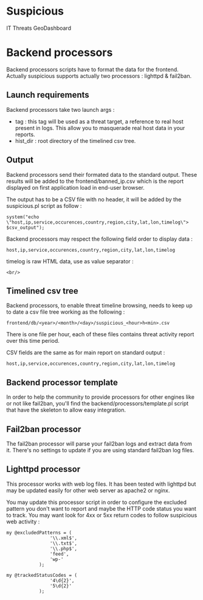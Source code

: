 # Suspicious

IT Threats GeoDashboard

# Backend processors

Backend processors scripts have to format the data for the frontend. Actually
suspicious supports actually two processors : lighttpd & fail2ban.

## Launch requirements

Backend processors take two launch args :
* tag : this tag will be used as a threat target, a reference to real host
present in logs. This allow you to masquerade real host data in your reports.
* hist_dir : root directory of the timelined csv tree.

## Output

Backend processors send their formated data to the standard output. These
results will be added to the frontend/banned_ip.csv which is the report
displayed on first application load in end-user browser.

The output has to be a CSV file with no header, it will be added by the
suspicious.pl script as follow :

	system("echo \"host,ip,service,occurences,country,region,city,lat,lon,timelog\"> $csv_output");

Backend processors may respect the following field order to display data :

	host,ip,service,occurences,country,region,city,lat,lon,timelog

timelog is raw HTML data, use as value separator :

	<br/>

## Timelined csv tree

Backend processors, to enable threat timeline browsing, needs to keep up to
date a csv file tree working as the following :

	frontend/db/<year>/<month>/<day>/suspicious_<hour>h<min>.csv

There is one file per hour, each of these files contains threat activity
report over this time period.

CSV fields are the same as for main report on standard output :

	host,ip,service,occurences,country,region,city,lat,lon,timelog

## Backend processor template

In order to help the community to provide processors for other engines
like or not like fail2ban, you'll find the backend/processors/template.pl
script that have the skeleton to allow easy integration.

## Fail2ban processor

The fail2ban processor will parse your fail2ban logs and extract data from
it. There's no settings to update if you are using standard fail2ban log files.

## Lighttpd processor

This processor works with web log files. It has been tested with lighttpd but
may be updated easily for other web server as apache2 or nginx.

You may update this processor script in order to configure the excluded pattern
you don't want to report and maybe the HTTP code status you want to track.
You may want look for 4xx or 5xx return codes to follow suspicious web
activity :

	my @excludedPatterns = (
					'\\.xml$',
					'\\.txt$',
					'\\.php$',
					'feed',
					'wp-'
				);

	my @trackedStatusCodes = (
					'4\d{2}',
					'5\d{2}'
				);


